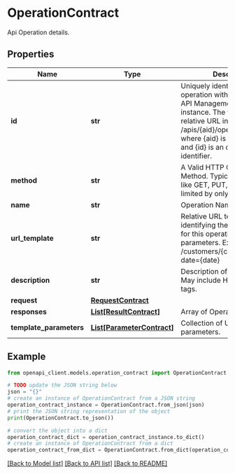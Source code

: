 # OperationContract

Api Operation details.

## Properties

Name | Type | Description | Notes
------------ | ------------- | ------------- | -------------
**id** | **str** | Uniquely identifies the operation within the current API Management service instance. The value is a valid relative URL in the format of /apis/{aid}/operations/{id} where {aid} is an API identifier and {id} is an operation identifier. | [optional] [readonly] 
**method** | **str** | A Valid HTTP Operation Method. Typical Http Methods like GET, PUT, POST but not limited by only them. | 
**name** | **str** | Operation Name. | 
**url_template** | **str** | Relative URL template identifying the target resource for this operation. May include parameters. Example: /customers/{cid}/orders/{oid}/?date&#x3D;{date} | 
**description** | **str** | Description of the operation. May include HTML formatting tags. | [optional] 
**request** | [**RequestContract**](RequestContract.md) |  | [optional] 
**responses** | [**List[ResultContract]**](ResultContract.md) | Array of Operation responses. | [optional] 
**template_parameters** | [**List[ParameterContract]**](ParameterContract.md) | Collection of URL template parameters. | [optional] 

## Example

```python
from openapi_client.models.operation_contract import OperationContract

# TODO update the JSON string below
json = "{}"
# create an instance of OperationContract from a JSON string
operation_contract_instance = OperationContract.from_json(json)
# print the JSON string representation of the object
print(OperationContract.to_json())

# convert the object into a dict
operation_contract_dict = operation_contract_instance.to_dict()
# create an instance of OperationContract from a dict
operation_contract_from_dict = OperationContract.from_dict(operation_contract_dict)
```
[[Back to Model list]](../README.md#documentation-for-models) [[Back to API list]](../README.md#documentation-for-api-endpoints) [[Back to README]](../README.md)


